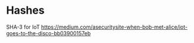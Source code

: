 # Hashes



SHA-3 for IoT
https://medium.com/asecuritysite-when-bob-met-alice/iot-goes-to-the-disco-bb03900157eb


